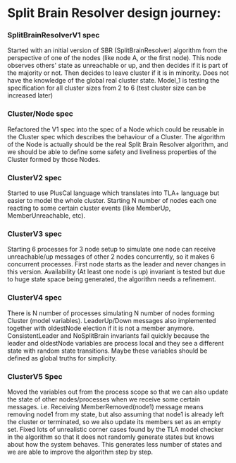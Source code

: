 Split Brain Resolver design journey:
====================================

### SplitBrainResolverV1 spec
Started with an initial version of SBR (SplitBrainResolver) algorithm
from the perspective of one of the nodes (like node A, or the first
node). This node observes others' state as unreachable or up, and then
decides if it is part of the majority or not. Then decides to leave
cluster if it is in minority. Does not have the knowledge of the global
real cluster state. Model_1 is testing the specification for all
cluster sizes from 2 to 6 (test cluster size can be increased later)

### Cluster/Node spec
Refactored the V1 spec into the spec of a Node which could be reusable
in the Cluster spec which describes the behaviour of a Cluster.
The algorithm of the Node is actually should be the real Split Brain
Resolver algorithm, and we should be able to define some safety and
liveliness properties of the Cluster formed by those Nodes.

### ClusterV2 spec
Started to use PlusCal language which translates into TLA+ language but
easier to model the whole cluster.
Starting N number of nodes each one reacting to some certain cluster
events (like MemberUp, MemberUnreachable, etc).

### ClusterV3 spec
Starting 6 processes for 3 node setup to simulate one node can receive
unreachable/up messages of other 2 nodes concurrently, so it makes 6
concurrent processes. First node starts as the leader and never changes
in this version. Availability (At least one node is up) invariant is
tested but due to huge state space being generated, the algorithm needs
a refinement.

### ClusterV4 spec
There is N number of processes simulating N number of nodes
forming Cluster (model variables). LeaderUp/Down messages also
implemented together with oldestNode election if it is not a member 
anymore. ConsistentLeader and NoSplitBrain invariants fail quickly 
because the leader and oldestNode variables are process local and they 
see a different state with random state transitions. Maybe these 
variables should be defined as global truths for simplicity. 

### ClusterV5 Spec
Moved the variables out from the process scope so that we can also
update the state of other nodes/processes when we receive some certain
messages. i.e. Receiving MemberRemoved(node1) message means removing
node1 from my state, but also assuming that node1 is already left the
cluster  or terminated, so we also update its members set as an empty
set. Fixed lots of unrealistic corner cases found by the TLA model
checker in the algorithm so that it does not randomly generate states
but knows about how the system behaves. This generates less number of
states and we are able to improve the algorithm step by step.